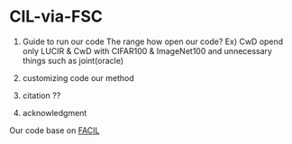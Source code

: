 # CIL-via-FSC

1. Guide to run our code
The range how open our code?
Ex) CwD opend only LUCIR & CwD with CIFAR100 & ImageNet100
and unnecessary things such as joint(oracle) 

2. customizing code
our method 

3. citation
??

4. acknowledgment

Our code base on [FACIL](https://github.com/mmasana/FACIL)
